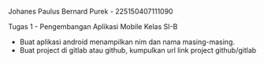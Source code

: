 Johanes Paulus Bernard Purek - 225150407111090  

Tugas 1 - Pengembangan Aplikasi Mobile Kelas SI-B  
- Buat aplikasi android menampilkan nim dan nama masing-masing.
- Buat project di gitlab atau github, kumpulkan url link project github/gitlab
